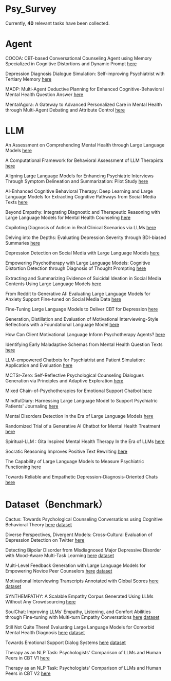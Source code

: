 # Psy_Survey
Currently, **40** relevant tasks have been collected.
# Agent
COCOA: CBT-based Conversational Counseling Agent using Memory Specialized in Cognitive Distortions and Dynamic Prompt [here](https://arxiv.org/abs/2402.17546)

Depression Diagnosis Dialogue Simulation: Self-improving Psychiatrist with Tertiary Memory [here](https://arxiv.org/abs/2409.15084)

MADP: Multi-Agent Deductive Planning for Enhanced Cognitive-Behavioral Mental Health Question Answer [here](https://arxiv.org/abs/2501.15826)

MentalAgora: A Gateway to Advanced Personalized Care in Mental Health through Multi-Agent Debating and Attribute Control [here](https://arxiv.org/abs/2407.02736)
# LLM
An Assessment on Comprehending Mental Health through Large Language Models [here](https://arxiv.org/abs/2401.04592)

A Computational Framework for Behavioral Assessment of LLM Therapists [here](https://arxiv.org/abs/2401.00820)

Aligning Large Language Models for Enhancing Psychiatric Interviews Through Symptom Delineation and Summarization: Pilot Study [here](https://arxiv.org/abs/2403.17428)

AI-Enhanced Cognitive Behavioral Therapy: Deep Learning and Large Language Models for Extracting Cognitive Pathways from Social Media Texts [here](https://arxiv.org/abs/2404.11449)

Beyond Empathy: Integrating Diagnostic and Therapeutic Reasoning with Large Language Models for Mental Health Counseling [here](https://arxiv.org/abs/2505.15715)

Copiloting Diagnosis of Autism in Real Clinical Scenarios via LLMs [here](https://arxiv.org/abs/2410.05684)

Delving into the Depths: Evaluating Depression Severity through BDI-biased Summaries [here](https://aclanthology.org/2024.clpsych-1.2/)

Depression Detection on Social Media with Large Language Models [here](https://arxiv.org/abs/2403.10750)

Empowering Psychotherapy with Large Language Models: Cognitive Distortion Detection through Diagnosis of Thought Prompting [here](https://aclanthology.org/2023.findings-emnlp.284/)

Extracting and Summarizing Evidence of Suicidal Ideation in Social Media Contents Using Large Language Models [here](https://aclanthology.org/2024.clpsych-1.20/)

From Reddit to Generative AI: Evaluating Large Language Models for Anxiety Support Fine-tuned on Social Media Data [here](https://arxiv.org/abs/2505.18464)

Fine-Tuning Large Language Models to Deliver CBT for Depression [here](https://arxiv.org/abs/2412.00251)

Generation, Distillation and Evaluation of Motivational Interviewing-Style Reflections with a Foundational Language Model [here](https://aclanthology.org/2024.eacl-long.75/)

How Can Client Motivational Language Inform Psychotherapy Agents? [here](https://aclanthology.org/2024.clpsych-1.3/)

Identifying Early Maladaptive Schemas from Mental Health Question Texts [here](https://aclanthology.org/2023.findings-emnlp.792/)

LLM-empowered Chatbots for Psychiatrist and Patient Simulation: Application and Evaluation [here](https://arxiv.org/abs/2305.13614)

MCTSr-Zero: Self-Reflective Psychological Counseling Dialogues Generation via Principles and Adaptive Exploration [here](https://arxiv.org/abs/2505.23229)

Mixed Chain-of-Psychotherapies for Emotional Support Chatbot [here](https://arxiv.org/abs/2409.19533)

MindfulDiary: Harnessing Large Language Model to Support Psychiatric Patients' Journaling [here](https://dl.acm.org/doi/10.1145/3613904.3642937)

Mental Disorders Detection in the Era of Large Language Models [here](https://arxiv.org/abs/2410.07129)

Randomized Trial of a Generative AI Chatbot for Mental Health Treatment [here](https://gwern.net/doc/psychiatry/depression/2025-heinz.pdf#:~:text=We%20utilized%20transformer,tuned%20models%20via)

Spiritual-LLM : Gita Inspired Mental Health Therapy In the Era of LLMs [here](https://arxiv.org/abs/2506.19185)

Socratic Reasoning Improves Positive Text Rewriting [here](https://arxiv.org/abs/2403.03029)

The Capability of Large Language Models to Measure Psychiatric Functioning [here](https://arxiv.org/abs/2308.01834)

Towards Reliable and Empathetic Depression-Diagnosis-Oriented Chats [here](https://arxiv.org/abs/2404.05012)
# Dataset（Benchmark）  
Cactus: Towards Psychological Counseling Conversations using Cognitive Behavioral Theory [here](https://arxiv.org/abs/2407.03103) [dataset](https://github.com/coding-groot/cactus)

Diverse Perspectives, Divergent Models: Cross-Cultural Evaluation of Depression Detection on Twitter [here](https://aclanthology.org/2024.naacl-short.58/)

Detecting Bipolar Disorder from Misdiagnosed Major Depressive Disorder with Mood-Aware Multi-Task Learning [here](https://aclanthology.org/2024.naacl-long.278/) [dataset](https://github.com/DSAIL-SKKU/Detecting-BD-from-Misdiagnosed-MDD_NAACL_2024)

Multi-Level Feedback Generation with Large Language Models for Empowering Novice Peer Counselors [here](https://aclanthology.org/2024.acl-long.227/) [dataset](https://github.com/SALT-NLP/counseling-feedback)

Motivational Interviewing Transcripts Annotated with Global Scores [here](https://aclanthology.org/2024.lrec-main.1017/) [dataset](https://advanced-reality-lab.github.io/MI-TAGS/)

SYNTHEMPATHY: A Scalable Empathy Corpus Generated Using LLMs Without Any Crowdsourcing [here](https://arxiv.org/abs/2502.17857)

SoulChat: Improving LLMs’ Empathy, Listening, and Comfort Abilities through Fine-tuning with Multi-turn Empathy Conversations [here](https://aclanthology.org/2023.findings-emnlp.83/) [dataset](https://github.com/scutcyr/SoulChat?tab=readme-ov-file)

Still Not Quite There! Evaluating Large Language Models for Comorbid Mental Health Diagnosis [here](https://arxiv.org/abs/2410.03908) [dataset](https://huggingface.co/datasets/mental-health-comorbidity-classification/ANGST)

Towards Emotional Support Dialog Systems [here](https://aclanthology.org/2021.acl-long.269/) [dataset](https://github.com/thu-coai/Emotional-Support-Conversation?tab=readme-ov-file)

Therapy as an NLP Task: Psychologists' Comparison of LLMs and Human Peers in CBT V1 [here](https://arxiv.org/abs/2409.02244v1)

Therapy as an NLP Task: Psychologists' Comparison of LLMs and Human Peers in CBT V2 [here](https://arxiv.org/abs/2409.02244v2)
